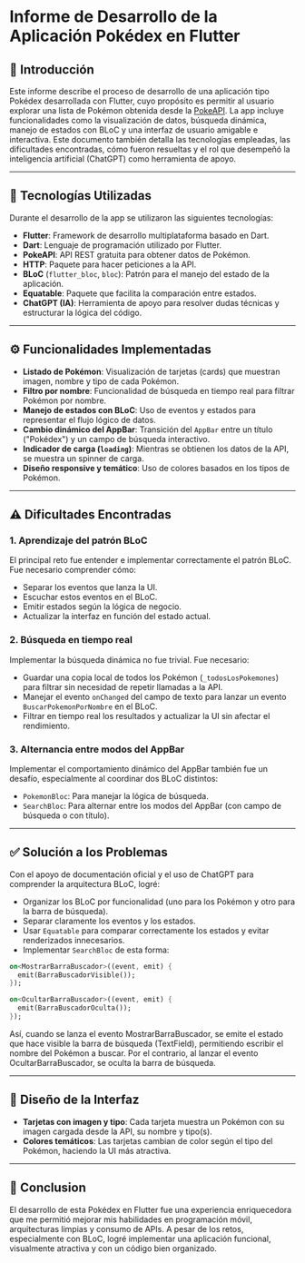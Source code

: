 # Informe de Desarrollo de la Aplicación Pokédex en Flutter

## 📱 Introducción

Este informe describe el proceso de desarrollo de una aplicación tipo Pokédex desarrollada con Flutter, cuyo propósito es permitir al usuario explorar una lista de Pokémon obtenida desde la [PokeAPI](https://pokeapi.co). La app incluye funcionalidades como la visualización de datos, búsqueda dinámica, manejo de estados con BLoC y una interfaz de usuario amigable e interactiva. Este documento también detalla las tecnologías empleadas, las dificultades encontradas, cómo fueron resueltas y el rol que desempeñó la inteligencia artificial (ChatGPT) como herramienta de apoyo.

---

## 🔧 Tecnologías Utilizadas

Durante el desarrollo de la app se utilizaron las siguientes tecnologías:

- **Flutter**: Framework de desarrollo multiplataforma basado en Dart.
- **Dart**: Lenguaje de programación utilizado por Flutter.
- **PokeAPI**: API REST gratuita para obtener datos de Pokémon.
- **HTTP**: Paquete para hacer peticiones a la API.
- **BLoC** (`flutter_bloc`, `bloc`): Patrón para el manejo del estado de la aplicación.
- **Equatable**: Paquete que facilita la comparación entre estados.
- **ChatGPT (IA)**: Herramienta de apoyo para resolver dudas técnicas y estructurar la lógica del código.

---

## ⚙️ Funcionalidades Implementadas

- **Listado de Pokémon**: Visualización de tarjetas (cards) que muestran imagen, nombre y tipo de cada Pokémon.
- **Filtro por nombre**: Funcionalidad de búsqueda en tiempo real para filtrar Pokémon por nombre.
- **Manejo de estados con BLoC**: Uso de eventos y estados para representar el flujo lógico de datos.
- **Cambio dinámico del AppBar**: Transición del `AppBar` entre un título ("Pokédex") y un campo de búsqueda interactivo.
- **Indicador de carga (`loading`)**: Mientras se obtienen los datos de la API, se muestra un spinner de carga.
- **Diseño responsive y temático**: Uso de colores basados en los tipos de Pokémon.

---

## ⚠️ Dificultades Encontradas

### 1. Aprendizaje del patrón BLoC

El principal reto fue entender e implementar correctamente el patrón BLoC. Fue necesario comprender cómo:

- Separar los eventos que lanza la UI.
- Escuchar estos eventos en el BLoC.
- Emitir estados según la lógica de negocio.
- Actualizar la interfaz en función del estado actual.

### 2. Búsqueda en tiempo real

Implementar la búsqueda dinámica no fue trivial. Fue necesario:

- Guardar una copia local de todos los Pokémon (`_todosLosPokemones`) para filtrar sin necesidad de repetir llamadas a la API.
- Manejar el evento `onChanged` del campo de texto para lanzar un evento `BuscarPokemonPorNombre` en el BLoC.
- Filtrar en tiempo real los resultados y actualizar la UI sin afectar el rendimiento.

### 3. Alternancia entre modos del AppBar

Implementar el comportamiento dinámico del AppBar también fue un desafío, especialmente al coordinar dos BLoC distintos:

- `PokemonBloc`: Para manejar la lógica de búsqueda.
- `SearchBloc`: Para alternar entre los modos del AppBar (con campo de búsqueda o con título).

---

## ✅ Solución a los Problemas

Con el apoyo de documentación oficial y el uso de ChatGPT para comprender la arquitectura BLoC, logré:

- Organizar los BLoC por funcionalidad (uno para los Pokémon y otro para la barra de búsqueda).
- Separar claramente los eventos y los estados.
- Usar `Equatable` para comparar correctamente los estados y evitar renderizados innecesarios.
- Implementar `SearchBloc` de esta forma:

```dart
on<MostrarBarraBuscador>((event, emit) {
  emit(BarraBuscadorVisible());
});

on<OcultarBarraBuscador>((event, emit) {
  emit(BarraBuscadorOculta());
});
```

Así, cuando se lanza el evento MostrarBarraBuscador, se emite el estado que hace visible la barra de búsqueda (TextField), permitiendo escribir el nombre del Pokémon a buscar. Por el contrario, al lanzar el evento OcultarBarraBuscador, se oculta la barra de búsqueda.

---

## 🎨 Diseño de la Interfaz

- **Tarjetas con imagen y tipo**: Cada tarjeta muestra un Pokémon con su imagen cargada desde la API, su nombre y tipo(s).
- **Colores temáticos**: Las tarjetas cambian de color según el tipo del Pokémon, haciendo la UI más atractiva.

---

## 📌 Conclusion 
El desarrollo de esta Pokédex en Flutter fue una experiencia enriquecedora que me permitió mejorar mis habilidades en programación móvil, arquitecturas limpias y consumo de APIs. A pesar de los retos, especialmente con BLoC, logré implementar una aplicación funcional, visualmente atractiva y con un código bien organizado.